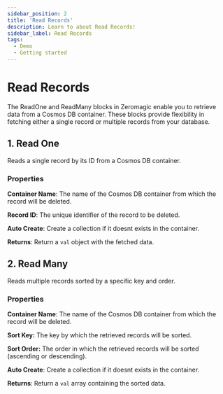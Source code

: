 ```yaml
---
sidebar_position: 2
title: 'Read Records'
description: Learn to about Read Records! 
sidebar_label: Read Records
tags:
  - Demo
  - Getting started
---
```


# Read Records

The ReadOne and ReadMany blocks in Zeromagic enable you to retrieve data from a Cosmos DB container. These blocks provide flexibility in fetching either a single record or multiple records from your database.


## 1. Read One

Reads a single record by its ID from a Cosmos DB container.

### Properties

**Container Name**: The name of the Cosmos DB container from which the record will be deleted.

**Record ID**: The unique identifier of the record to be deleted.

**Auto Create**: Create a collection if it doesnt exists in the container.

**Returns**: Return a `val` object with the fetched data.


## 2. Read Many

Reads multiple records sorted by a specific key and order.

### Properties

**Container Name**: The name of the Cosmos DB container from which the record will be deleted.

**Sort Key:** The key by which the retrieved records will be sorted.

**Sort Order:** The order in which the retrieved records will be sorted (ascending or descending).

**Auto Create**: Create a collection if it doesnt exists in the container.

**Returns**: Return a `val` array containing the sorted data.